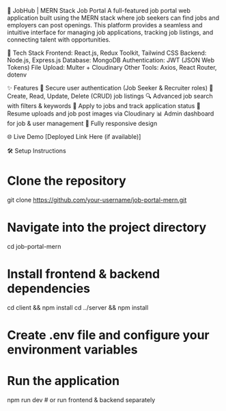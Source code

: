 🚀 JobHub | MERN Stack Job Portal
A full-featured job portal web application built using the MERN stack where job seekers can find jobs and employers can post openings.
This platform provides a seamless and intuitive interface for managing job applications, tracking job listings, and connecting talent with opportunities.

🔧 Tech Stack
Frontend: React.js, Redux Toolkit, Tailwind CSS
Backend: Node.js, Express.js
Database: MongoDB
Authentication: JWT (JSON Web Tokens)
File Upload: Multer + Cloudinary
Other Tools: Axios, React Router, dotenv

✨ Features
🔐 Secure user authentication (Job Seeker & Recruiter roles)
📝 Create, Read, Update, Delete (CRUD) job listings
🔍 Advanced job search with filters & keywords
📄 Apply to jobs and track application status
🧾 Resume uploads and job post images via Cloudinary
📊 Admin dashboard for job & user management
📱 Fully responsive design


🌐 Live Demo
[Deployed Link Here (if available)]


🛠️ Setup Instructions

# Clone the repository
git clone https://github.com/your-username/job-portal-mern.git

# Navigate into the project directory
cd job-portal-mern

# Install frontend & backend dependencies
cd client && npm install
cd ../server && npm install

# Create .env file and configure your environment variables

# Run the application
npm run dev  # or run frontend & backend separately
